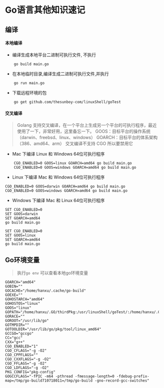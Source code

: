 # Go语言其他知识速记

## 编译

#### 本地编译

* 编译生成本地平台二进制可执行文件, 不执行
```
    go build main.go
```

* 在本地临时目录,编译生成二进制可执行文件,并执行
```
    go run main.go
```

* 下载远程环境的包
```
    go get github.com/thesunboy-com/linuxShell/goTest
```

#### 交叉编译
> Golang 支持交叉编译，在一个平台上生成另一个平台的可执行程序，最近使用了一下，非常好用，这里备忘一下。
> GOOS：目标平台的操作系统（darwin、freebsd、linux、windows）
  GOARCH：目标平台的体系架构（386、amd64、arm）
  交叉编译不支持 CGO 所以要禁用它
  
* Mac 下编译 Linux 和 Windows 64位可执行程序
```
    CGO_ENABLED=0 GOOS=linux GOARCH=amd64 go build main.go
    CGO_ENABLED=0 GOOS=windows GOARCH=amd64 go build main.go
```

* Linux 下编译 Mac 和 Windows 64位可执行程序
```
CGO_ENABLED=0 GOOS=darwin GOARCH=amd64 go build main.go
CGO_ENABLED=0 GOOS=windows GOARCH=amd64 go build main.go
```
* Windows 下编译 Mac 和 Linux 64位可执行程序
```
SET CGO_ENABLED=0
SET GOOS=darwin
SET GOARCH=amd64
go build main.go

SET CGO_ENABLED=0
SET GOOS=linux
SET GOARCH=amd64
go build main.go
```


## Go环境变量
> 执行`go env` 可以查看本地go环境变量
```
GOARCH="amd64"
GOBIN=""
GOCACHE="/home/hanxu/.cache/go-build"
GOEXE=""
GOHOSTARCH="amd64"
GOHOSTOS="linux"
GOOS="linux"
GOPATH="/home/hanxu/.GO/thirdPkg:/usr/linuxShell/goTest/:/home/hanxu/.GO/target:/tmp/GO/target"
GORACE=""
GOROOT="/usr/lib/go"
GOTMPDIR=""
GOTOOLDIR="/usr/lib/go/pkg/tool/linux_amd64"
GCCGO="gccgo"
CC="gcc"
CXX="g++"
CGO_ENABLED="1"
CGO_CFLAGS="-g -O2"
CGO_CPPFLAGS=""
CGO_CXXFLAGS="-g -O2"
CGO_FFLAGS="-g -O2"
CGO_LDFLAGS="-g -O2"
PKG_CONFIG="pkg-config"
GOGCCFLAGS="-fPIC -m64 -pthread -fmessage-length=0 -fdebug-prefix-map=/tmp/go-build710718011=/tmp/go-build -gno-record-gcc-switches"
```